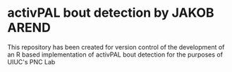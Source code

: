 # activPAL bout detection by JAKOB AREND
This repository has been created for version control of the development of an R based implementation of activPAL bout detection for the purposes of UIUC's PNC Lab
